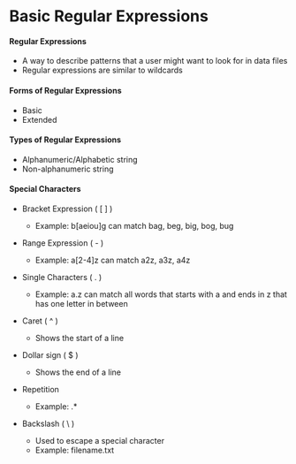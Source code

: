 # Basic Regular Expressions

#### Regular Expressions
- A way to describe patterns that a user might want to look for in data files
- Regular expressions are similar to wildcards

#### Forms of Regular Expressions
- Basic
- Extended

#### Types of Regular Expressions
- Alphanumeric/Alphabetic string
- Non-alphanumeric string

#### Special Characters
- Bracket Expression ( [ ] )
  - Example: b[aeiou]g can match bag, beg, big, bog, bug

- Range Expression ( - )
  - Example: a[2-4]z can match a2z, a3z, a4z

- Single Characters ( . )
  - Example: a.z can match all words that starts with a and ends in z that has one letter in between

- Caret ( ^ )
  - Shows the start of a line

- Dollar sign ( $ )
  - Shows the end of a line

- Repetition
  - Example: .* 

- Backslash ( \ )
  - Used to escape a special character
  - Example: filename\.txt
